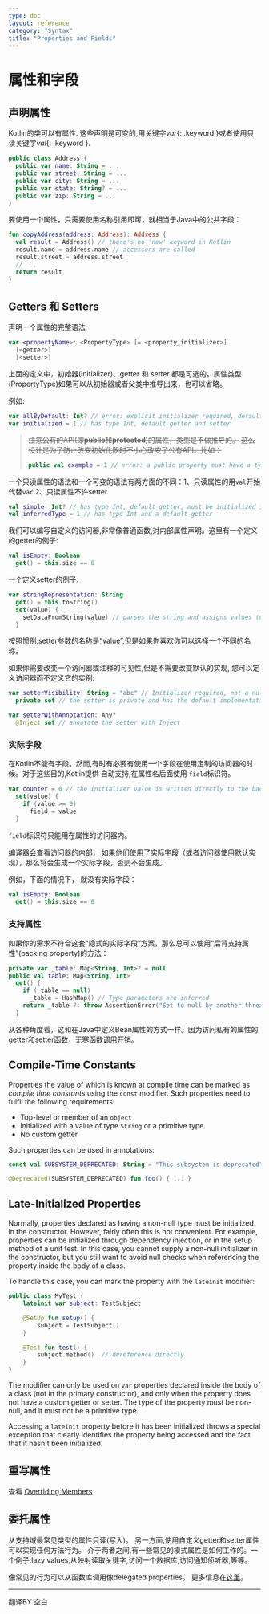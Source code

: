 ```yaml
---
type: doc
layout: reference
category: "Syntax"
title: "Properties and Fields"
---
```


# 属性和字段

## 声明属性

Kotlin的类可以有属性.
这些声明是可变的,用关键字*var*{: .keyword }或者使用只读关键字*val*{: .keyword }.

``` kotlin
public class Address { 
  public var name: String = ...
  public var street: String = ...
  public var city: String = ...
  public var state: String? = ...
  public var zip: String = ...
}
```

要使用一个属性，只需要使用名称引用即可，就相当于Java中的公共字段：

``` kotlin
fun copyAddress(address: Address): Address {
  val result = Address() // there's no 'new' keyword in Kotlin
  result.name = address.name // accessors are called
  result.street = address.street
  // ...
  return result
}
```

## Getters 和 Setters

声明一个属性的完整语法

``` kotlin
var <propertyName>: <PropertyType> [= <property_initializer>]
  [<getter>]
  [<setter>]
```

上面的定义中，初始器(initializer)、getter 和 setter 都是可选的。属性类型(PropertyType)如果可以从初始器或者父类中推导出来，也可以省略。

例如:

``` kotlin
var allByDefault: Int? // error: explicit initializer required, default getter and setter implied
var initialized = 1 // has type Int, default getter and setter
```

> ~~注意公有的API(即**public**和**protected**)的属性，类型是不做推导的。~~
> ~~这么设计是为了防止改变初始化器时不小心改变了公有API。比如：~~
> 
> ``` kotlin
> public val example = 1 // error: a public property must have a type specified explicitly
> ```
> 
一个只读属性的语法和一个可变的语法有两方面的不同：1、只读属性的用`val`开始代替`var` 2、只读属性不许setter

``` kotlin
val simple: Int? // has type Int, default getter, must be initialized in constructor
val inferredType = 1 // has type Int and a default getter
```

我们可以编写自定义的访问器,非常像普通函数,对内部属性声明。这里有一个定义的getter的例子:

``` kotlin
val isEmpty: Boolean
  get() = this.size == 0
```

一个定义setter的例子:

``` kotlin
var stringRepresentation: String
  get() = this.toString()
  set(value) {
    setDataFromString(value) // parses the string and assigns values to other properties
  }
```

按照惯例,setter参数的名称是“value”,但是如果你喜欢你可以选择一个不同的名称。

如果你需要改变一个访问器或注释的可见性,但是不需要改变默认的实现,
您可以定义访问器而不定义它的实例:

``` kotlin
var setterVisibility: String = "abc" // Initializer required, not a nullable type
  private set // the setter is private and has the default implementation

var setterWithAnnotation: Any?
  @Inject set // annotate the setter with Inject
```

### 实际字段

在Kotlin不能有字段。然而,有时有必要有使用一个字段在使用定制的访问器的时候。对于这些目的,Kotlin提供
自动支持,在属性名后面使用 `field`标识符。

``` kotlin
var counter = 0 // the initializer value is written directly to the backing field
  set(value) {
    if (value >= 0)
      field = value
  }
```

`field`标识符只能用在属性的访问器内。

编译器会查看访问器的内部， 如果他们使用了实际字段（或者访问器使用默认实现），那么将会生成一个实际字段，否则不会生成。

例如，下面的情况下， 就没有实际字段：

``` kotlin
val isEmpty: Boolean
  get() = this.size == 0
```

### 支持属性

如果你的需求不符合这套“隐式的实际字段“方案，那么总可以使用“后背支持属性”(backing property)的方法：

``` kotlin
private var _table: Map<String, Int>? = null
public val table: Map<String, Int>
  get() {
    if (_table == null)
      _table = HashMap() // Type parameters are inferred
    return _table ?: throw AssertionError("Set to null by another thread")
  }
```

从各种角度看，这和在Java中定义Bean属性的方式一样。因为访问私有的属性的getter和setter函数，无寒函数调用开销。


## Compile-Time Constants

Properties the value of which is known at compile time can be marked as _compile time constants_ using the `const` modifier.
Such properties need to fulfil the following requirements:

  * Top-level or member of an `object`
  * Initialized with a value of type `String` or a primitive type
  * No custom getter

Such properties can be used in annotations:

``` kotlin
const val SUBSYSTEM_DEPRECATED: String = "This subsystem is deprecated"

@Deprecated(SUBSYSTEM_DEPRECATED) fun foo() { ... }
```


## Late-Initialized Properties

Normally, properties declared as having a non-null type must be initialized in the constructor.
However, fairly often this is not convenient. For example, properties can be initialized through dependency injection,
or in the setup method of a unit test. In this case, you cannot supply a non-null initializer in the constructor,
but you still want to avoid null checks when referencing the property inside the body of a class.

To handle this case, you can mark the property with the `lateinit` modifier:

``` kotlin
public class MyTest {
    lateinit var subject: TestSubject

    @SetUp fun setup() {
        subject = TestSubject()
    }

    @Test fun test() {
        subject.method()  // dereference directly
    }
}
```

The modifier can only be used on `var` properties declared inside the body of a class (not in the primary constructor), and only
when the property does not have a custom getter or setter. The type of the property must be non-null, and it must not be
a primitive type.

Accessing a `lateinit` property before it has been initialized throws a special exception that clearly identifies the property
being accessed and the fact that it hasn't been initialized.

## 重写属性 

查看 [Overriding Members](classes.html#overriding-members)

## 委托属性
  
从支持域最常见类型的属性只读(写入)。
另一方面,使用自定义getter和setter属性可以实现任何方法行为。
介于两者之间,有一些常见的模式属性是如何工作的。一个例子:lazy values,从映射读取关键字,访问一个数据库,访问通知侦听器,等等。

像常见的行为可以从函数库调用像delegated properties。
更多信息在[这里](delegated-properties.html)。

--- 

翻译BY 空白

